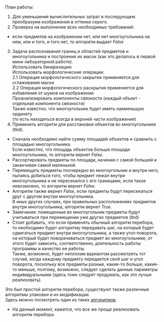 План работы:     
1. Для уменьшения вычислительных затрат в последующем преобразуем изображения в оттенки серого.   
2. Проверка на выполнение всех необходимых требований:  
- если предметов на изображении нет, или нет многоугольника на нем, или и того, и того нет, то алгоритм выдает _False_ 
3. Задача распознавания границ и областей предметов и многоугольника и построения их масок (как это делалось в первой мини лабораторной работе).     
  Использовать бинаризацию     
  Использовать морфологические операции:       
   2.1 Операция морфологического закрытия применяется для сглаживания маски     
   2.2 Операция морфологического раскрытия применяется для избавления от шумов на изображении   
  Проанализировать компоненты связности (каждый объект - отдельная компонента связности)   
  Также известно, что многоугольник будет иметь наименьшую ординату     
  (то есть находиться всегда в верхней части изображения)      
4. Применить алгоритм для расстановки объектов во многоугольнике (tbd).      
  - Сначала необходимо найти сумму площадей объектов и сравнить с площадью многоугольника.   
  Если известно, что площадь объектов больше площади многоугольника, то алгоритм вернет _False_.   
  - Рассортировать предметы по площади, начиная с самой большей и заканчивая самой маленькой.   
  - Перемещать предметы поочередно во многоугольник и внутри него, пытаясь добиться того, чтобы предмет лежал внутри многоугольника и не пересекался с его границами,
    если такое невозможно, то алгоритм вернет _False_. 
  - Алгоритм также вернет _False_, если предметы будут пересекаться друг с другом внутри многоугольника.    
    В иных других случаях, при правильных расположениях предметов внутри многоугольника, алгоритм вернет _True_.     
  - Замечание: помещенные во многоугольник предметы будут учитываться при перемещении уже других предметов (tbd)   
  - Стоит добавить, что если применять обычный алгоритм перебора, то необходимо будет алгоритму передавать шаг, на который будет сдвигаться предмет внутри многоугольника, а также угол поворота, на который будет поворачиваться предмет во многоугольнике, от этого будет зависеть, соответственно, длительность работы программы и качество ее работы.       
Также, возможно, будет неплохим вариантом рассмотреть тот случай, когда каждому предмету передается свой шаг и угол поворота, поскольку все предметы разные, какие-то больше, какие-то меньше, поэтому, возможно, следует сделать данные параметры индивидуальными (здесь тоже следует продумать, как это лучше реализовать).     

   Это был простой алгоритм перебора, существуют также различные алгоритмы упаковки и их модификации.        
   Здесь можно посмотреть один из таких [алгоритмов](https://www.researchgate.net/figure/A-simple-2D-irregular-packing-problem_fig4_362605146).    
  - На данный момент, кажется, что все же проще реализовать алгоритм перебора.       
